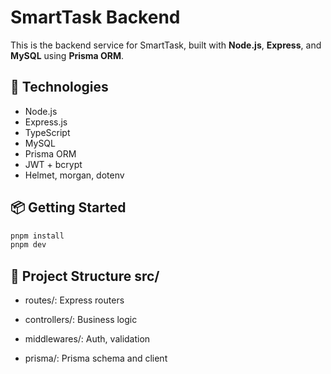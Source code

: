 # SmartTask Backend

This is the backend service for SmartTask, built with **Node.js**, **Express**, and **MySQL** using **Prisma ORM**.

## 🚧 Technologies
- Node.js
- Express.js
- TypeScript
- MySQL
- Prisma ORM
- JWT + bcrypt
- Helmet, morgan, dotenv

## 📦 Getting Started

```bash
pnpm install
pnpm dev
```

## 📁 Project Structure src/

- routes/: Express routers

- controllers/: Business logic

- middlewares/: Auth, validation

- prisma/: Prisma schema and client
